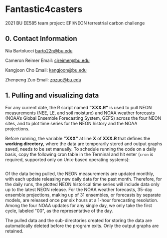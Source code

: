# Fantastic4casters 

2021 BU EE585 team project: EFI/NEON terrestrial carbon challenge 

## 0. Contact Information

Nia Bartolucci
barto22n@bu.edu

Cameron Reimer
Email: cjreimer@bu.edu 

Kangjoon Cho
Email: kangjoon@bu.edu

Zhenpeng Zuo
Email: zpzuo@bu.edu



## 1. Pulling and visualizing data

For any current date, the R script named **"XXX.R"** is used to pull NEON measurements (NEE, LE, and soil moisture) and NOAA weather forecasts (NOAA’s Global Ensemble Forecasting System, GEFS) across the four NEON sites, and to plot time series for the NEON history and the NOAA projections. 

Before running, the variable **"XXX"**  at line **X** of **XXX.R** that defines the **working directory**, where the data are temporarily stored and output graphs saved, needs to be set manually. To schedule running the code on a daily basis, copy the following cron table in the Terminal and hit enter (`cron` is required, supported only on Unix-based operating systems): 

```

```

Of the data being pulled, the NEON measurements are updated monthly, with each update releasing new daily data for the past month. Therefore, for the daily runs, the plotted NEON historical time series will include data only up to the latest NEON release. For the NOAA weather forecasts, 35-day ensemble projections, making up of 31 ensembles, or forecasts by separate models, are released once per six hours at a 1-hour forecasting resolution. Among the four NOAA updates for any single day, we only take the first cycle, labeled "00", as the representative of the day. 

The pulled data and the sub-directories created for storing the data are automatically deleted before the program exits. Only the output graphs are retained. 

